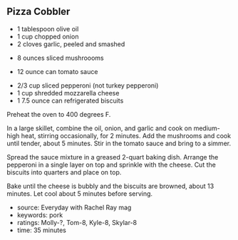 Pizza Cobbler
-------------

- 1 tablespoon olive oil
- 1 cup chopped onion
- 2 cloves garlic, peeled and smashed
<!-- -->
- 8 ounces sliced mushroooms
<!-- -->
- 12 ounce can tomato sauce
<!-- -->
- 2/3 cup sliced pepperoni (not turkey pepperoni)
- 1 cup shredded mozzarella cheese
- 1 7.5 ounce can refrigerated biscuits

Preheat the oven to 400 degrees F.

In a large skillet, combine the oil, onion, and garlic and cook on
medium-high heat, stirring occasionally, for 2 minutes.  Add the
mushrooms and cook until tender, about 5 minutes.  Stir in the tomato
sauce and bring to a simmer.

Spread the sauce mixture in a greased 2-quart baking dish.  Arrange
the pepperoni in a single layer on top and sprinkle with the cheese.
Cut the biscuits into quarters and place on top.

Bake until the cheese is bubbly and the biscuits are browned, about 13
minutes.  Let cool about 5 minutes before serving.

- source: Everyday with Rachel Ray mag
- keywords: pork
- ratings: Molly-?, Tom-8, Kyle-8, Skylar-8
- time: 35 minutes
